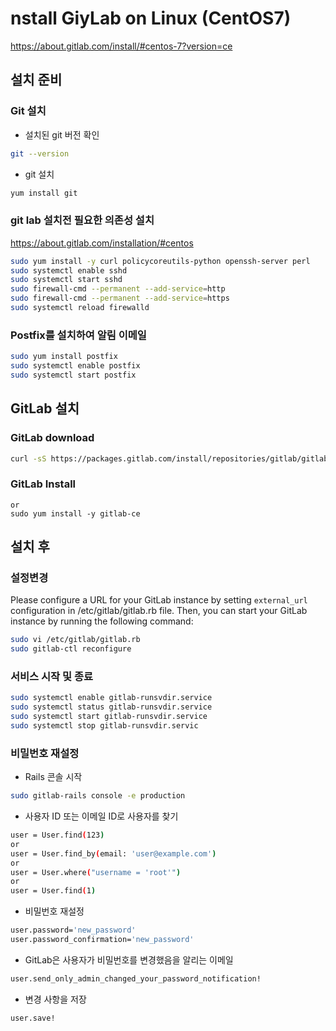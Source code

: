 # nstall GiyLab on Linux (CentOS7)
https://about.gitlab.com/install/#centos-7?version=ce

## 설치 준비

### Git 설치
- 설치된 git 버전 확인
```bash
git --version
```

- git 설치
```bash
yum install git
```

### git lab 설치전 필요한 의존성 설치
https://about.gitlab.com/installation/#centos
```bash
sudo yum install -y curl policycoreutils-python openssh-server perl
sudo systemctl enable sshd
sudo systemctl start sshd
sudo firewall-cmd --permanent --add-service=http
sudo firewall-cmd --permanent --add-service=https
sudo systemctl reload firewalld
```

### Postfix를 설치하여 알림 이메일
```bash
sudo yum install postfix
sudo systemctl enable postfix
sudo systemctl start postfix
```

## GitLab 설치

### GitLab download
```bash
curl -sS https://packages.gitlab.com/install/repositories/gitlab/gitlab-ce/script.rpm.sh | sudo bash
```

### GitLab Install
```bashsudo EXTERNAL_URL="https://gitlab.ivycomtech.cloud" yum install -y gitlab-ce
or
sudo yum install -y gitlab-ce
```

## 설치 후

### 설정변경
Please configure a URL for your GitLab instance by setting `external_url`
configuration in /etc/gitlab/gitlab.rb file.
Then, you can start your GitLab instance by running the following command:
```bash
sudo vi /etc/gitlab/gitlab.rb
sudo gitlab-ctl reconfigure
```

### 서비스 시작 및 종료
```bash
sudo systemctl enable gitlab-runsvdir.service
sudo systemctl status gitlab-runsvdir.service
sudo systemctl start gitlab-runsvdir.service
sudo systemctl stop gitlab-runsvdir.servic
```

### 비밀번호 재설정
- Rails 콘솔 시작
```bash
sudo gitlab-rails console -e production
```

- 사용자 ID 또는 이메일 ID로 사용자를 찾기
```bash
user = User.find(123)
or
user = User.find_by(email: 'user@example.com')
or
user = User.where("username = 'root'")
or
user = User.find(1)
```

- 비밀번호 재설정
```bash
user.password='new_password'
user.password_confirmation='new_password'
```

- GitLab은 사용자가 비밀번호를 변경했음을 알리는 이메일
```bash
user.send_only_admin_changed_your_password_notification!
```

- 변경 사항을 저장
```bash
user.save!
```
